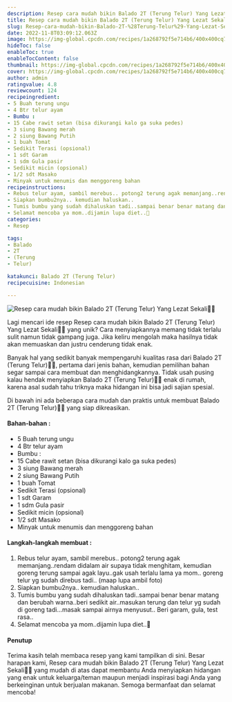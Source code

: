 ```yaml
---
description: Resep cara mudah bikin Balado 2T (Terung Telur) Yang Lezat Sekali"
title: Resep cara mudah bikin Balado 2T (Terung Telur) Yang Lezat Sekali
slug: Resep-cara-mudah-bikin-Balado-2T-%28Terung-Telur%29-Yang-Lezat-Sekali
date: 2022-11-8T03:09:12.063Z
image: https://img-global.cpcdn.com/recipes/1a268792f5e714b6/400x400cq70/photo.jpg
hideToc: false
enableToc: true
enableTocContent: false
thumbnail: https://img-global.cpcdn.com/recipes/1a268792f5e714b6/400x400cq70/photo.jpg
cover: https://img-global.cpcdn.com/recipes/1a268792f5e714b6/400x400cq70/photo.jpg
author: admin
ratingvalue: 4.8
reviewcount: 124
recipeingredient:
- 5 Buah terung ungu
- 4 Btr telur ayam
- Bumbu :
- 15 Cabe rawit setan (bisa dikurangi kalo ga suka pedes)
- 3 siung Bawang merah
- 2 siung Bawang Putih
- 1 buah Tomat
- Sedikit Terasi (opsional)
- 1 sdt Garam
- 1 sdm Gula pasir
- Sedikit micin (opsional)
- 1/2 sdt Masako
- Minyak untuk menumis dan menggoreng bahan
recipeinstructions:
- Rebus telur ayam, sambil merebus.. potong2 terung agak memanjang..rendam didalam air supaya tidak menghitam, kemudian goreng terung sampai agak layu..gak usah terlalu lama ya mom.. goreng telur yg sudah direbus tadi.. (maap lupa ambil foto)
- Siapkan bumbu2nya.. kemudian haluskan..
- Tumis bumbu yang sudah dihaluskan tadi..sampai benar benar matang dan berubah warna..beri sedikit air..masukan terung dan telur yg sudah di goreng tadi...masak sampai airnya menyusut.. Beri garam, gula, test rasa..
- Selamat mencoba ya mom..dijamin lupa diet..🤭
categories:
- Resep

tags:
- Balado
- 2T
- (Terung
- Telur)

katakunci: Balado 2T (Terung Telur)
recipecuisine: Indonesian

---
```


![Resep cara mudah bikin Balado 2T (Terung Telur) Yang Lezat Sekali👩‍🍳](https://img-global.cpcdn.com/recipes/1a268792f5e714b6/400x400cq70/photo.jpg)

Lagi mencari ide resep Resep cara mudah bikin Balado 2T (Terung Telur) Yang Lezat Sekali👩‍🍳 yang unik? Cara menyiapkannya memang tidak terlalu sulit namun tidak gampang juga. Jika keliru mengolah maka hasilnya tidak akan memuaskan dan justru cenderung tidak enak.

Banyak hal yang sedikit banyak mempengaruhi kualitas rasa dari Balado 2T (Terung Telur)👩‍🍳, pertama dari jenis bahan, kemudian pemilihan bahan segar sampai cara membuat dan menghidangkannya. Tidak usah pusing kalau hendak menyiapkan Balado 2T (Terung Telur)👩‍🍳 enak di rumah, karena asal sudah tahu triknya maka hidangan ini bisa jadi sajian spesial.

Di bawah ini ada beberapa cara mudah dan praktis untuk membuat Balado 2T (Terung Telur)👩‍🍳 yang siap dikreasikan.

<!--inarticleads1-->

#### Bahan-bahan :

- 5 Buah terung ungu
- 4 Btr telur ayam
- Bumbu :
- 15 Cabe rawit setan (bisa dikurangi kalo ga suka pedes)
- 3 siung Bawang merah
- 2 siung Bawang Putih
- 1 buah Tomat
- Sedikit Terasi (opsional)
- 1 sdt Garam
- 1 sdm Gula pasir
- Sedikit micin (opsional)
- 1/2 sdt Masako
- Minyak untuk menumis dan menggoreng bahan

<!--inarticleads2-->

#### Langkah-langkah membuat :

1. Rebus telur ayam, sambil merebus.. potong2 terung agak memanjang..rendam didalam air supaya tidak menghitam, kemudian goreng terung sampai agak layu..gak usah terlalu lama ya mom.. goreng telur yg sudah direbus tadi.. (maap lupa ambil foto)
1. Siapkan bumbu2nya.. kemudian haluskan..
1. Tumis bumbu yang sudah dihaluskan tadi..sampai benar benar matang dan berubah warna..beri sedikit air..masukan terung dan telur yg sudah di goreng tadi...masak sampai airnya menyusut.. Beri garam, gula, test rasa..
1. Selamat mencoba ya mom..dijamin lupa diet..🤭

#### Penutup

Terima kasih telah membaca resep yang kami tampilkan di sini. Besar harapan kami, Resep cara mudah bikin Balado 2T (Terung Telur) Yang Lezat Sekali👩‍🍳 yang mudah di atas dapat membantu Anda menyiapkan hidangan yang enak untuk keluarga/teman maupun menjadi inspirasi bagi Anda yang berkeinginan untuk berjualan makanan. Semoga bermanfaat dan selamat mencoba!